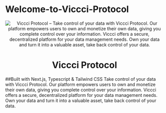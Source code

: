 # Welcome-to-Viccci-Protocol


  <center><img className="h-auto max-w-full" alt="Viccci Protocol – Take control of your data with Viccci Protocol. Our platform empowers users to own and monetize their own data, giving you complete control over your information. Viccci offers a secure, decentralized platform for your data management needs. Own your data and turn it into a valuable asset, take back control of your data." src="https://scontent-lga3-1.xx.fbcdn.net/v/t39.30808-6/328933512_1356705961838041_655030639255448708_n.jpg?_nc_cat=110&ccb=1-7&_nc_sid=8bfeb9&_nc_ohc=c6LX8_iIc1oAX_xW76_&_nc_oc=AQndbegCcuPiv3CMeY7AA0UwpC3uO7dedAk3bVwauFk-oVrDsUtYlE5KQMndrHZw_5Q&_nc_ht=scontent-lga3-1.xx&oh=00_AfDPVjDUzKxnb7HBf4aoB9XfC_GexzDHuuD5hKhNaGThdQ&oe=63EB1F4D" /></center>
  <h1 align="center">Viccci Protocol</h1>


##Built with Next.js, Typescript & Tailwind CSS
Take control of your data with Viccci Protocol. Our platform empowers users to own and monetize their own data, giving you complete control over your information. Viccci offers a secure, decentralized platform for your data management needs. Own your data and turn it into a valuable asset, take back control of your data.
